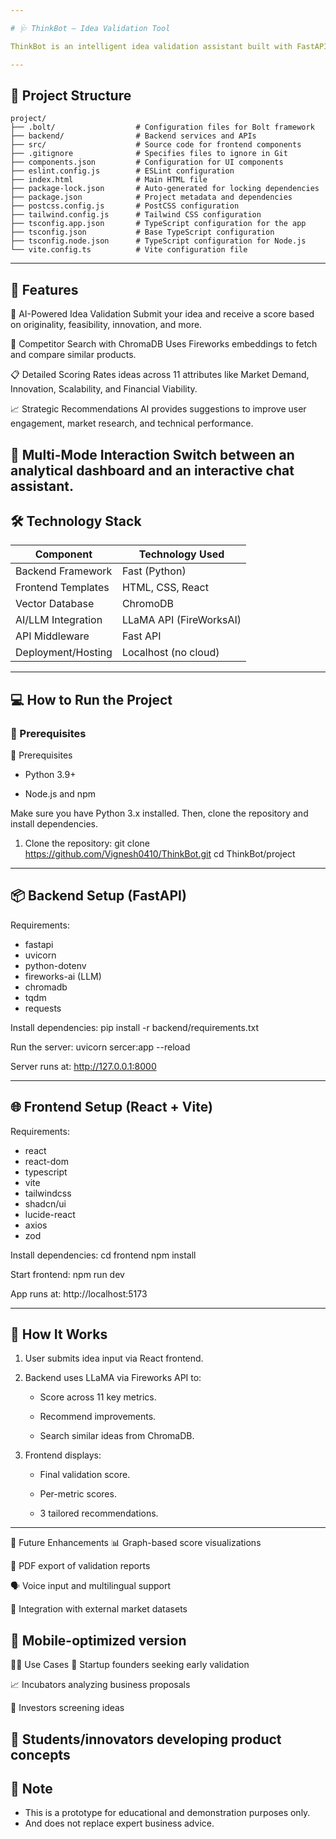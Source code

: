 ```yaml
---

# 🩺 ThinkBot – Idea Validation Tool

ThinkBot is an intelligent idea validation assistant built with FastAPI (Python) and React (TypeScript). It evaluates startup or project ideas across multiple business factors using an AI model (LLaMA via Fireworks API) and provides a validation score, recommendations, and competitor analysis powered by vector search.

---
```


## 📂 Project Structure


```
project/
├── .bolt/                  # Configuration files for Bolt framework
├── backend/                # Backend services and APIs
├── src/                    # Source code for frontend components
├── .gitignore              # Specifies files to ignore in Git
├── components.json         # Configuration for UI components
├── eslint.config.js        # ESLint configuration
├── index.html              # Main HTML file
├── package-lock.json       # Auto-generated for locking dependencies
├── package.json            # Project metadata and dependencies
├── postcss.config.js       # PostCSS configuration
├── tailwind.config.js      # Tailwind CSS configuration
├── tsconfig.app.json       # TypeScript configuration for the app
├── tsconfig.json           # Base TypeScript configuration
├── tsconfig.node.json      # TypeScript configuration for Node.js
└── vite.config.ts          # Vite configuration file

```

---

## 🚀 Features

🧠 AI-Powered Idea Validation 
Submit your idea and receive a score based on originality, feasibility, innovation, and more.

🏢 Competitor Search with ChromaDB
Uses Fireworks embeddings to fetch and compare similar products.

📋 Detailed Scoring
Rates ideas across 11 attributes like Market Demand, Innovation, Scalability, and Financial Viability.

📈 Strategic Recommendations
AI provides suggestions to improve user engagement, market research, and technical performance.

💬 Multi-Mode Interaction
Switch between an analytical dashboard and an interactive chat assistant.
---

## 🛠️ Technology Stack

| Component              | Technology Used         |
|------------------------|-------------------------|
| Backend Framework      | Fast (Python)           |
| Frontend Templates     | HTML, CSS, React        |
| Vector Database        | ChromoDB                |
| AI/LLM Integration     | LLaMA API (FireWorksAI) |
| API Middleware         | Fast API                |
| Deployment/Hosting     | Localhost (no cloud)    |

---

## 💻 How to Run the Project

### 🔧 Prerequisites

🔧 Prerequisites
   - Python 3.9+

   - Node.js and npm

Make sure you have Python 3.x installed. Then, clone the repository and install dependencies.

1. Clone the repository:
   git clone https://github.com/Vignesh0410/ThinkBot.git
   cd ThinkBot/project

------------------------------------
📦 Backend Setup (FastAPI)
------------------------------------

Requirements:
- fastapi
- uvicorn
- python-dotenv
- fireworks-ai (LLM)
- chromadb
- tqdm
- requests

Install dependencies:
  pip install -r backend/requirements.txt

Run the server:
  uvicorn sercer:app --reload

Server runs at:
  http://127.0.0.1:8000

------------------------------------
🌐 Frontend Setup (React + Vite)
------------------------------------

Requirements:
- react
- react-dom
- typescript
- vite
- tailwindcss
- shadcn/ui
- lucide-react
- axios
- zod

Install dependencies:
  cd frontend
  npm install

Start frontend:
  npm run dev

App runs at:
  http://localhost:5173




---

## 🤖 How It Works

1. User submits idea input via React frontend.

2. Backend uses LLaMA via Fireworks API to:

   - Score across 11 key metrics.

   - Recommend improvements.

   - Search similar ideas from ChromaDB.

3. Frontend displays:

   - Final validation score.

   - Per-metric scores.

   - 3 tailored recommendations.

---
🚀 Future Enhancements
📊 Graph-based score visualizations

🧾 PDF export of validation reports

🗣️ Voice input and multilingual support

🧠 Integration with external market datasets

📱 Mobile-optimized version
---

👨‍💼 Use Cases
🚀 Startup founders seeking early validation

📈 Incubators analyzing business proposals

💼 Investors screening ideas

🧪 Students/innovators developing product concepts
---


## 📌 Note

- This is a prototype for educational and demonstration purposes only.
- And does not replace expert business advice.






